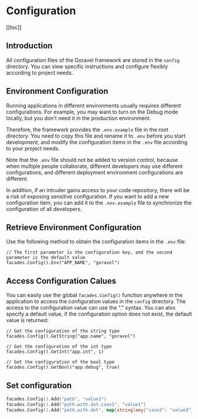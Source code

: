 # Configuration

[[toc]]

## Introduction

All configuration files of the Goravel framework are stored in the `config` directory. You can view specific instructions and configure flexibly according to project needs.

## Environment Configuration

Running applications in different environments usually requires different configurations. For example, you may want to turn on the Debug mode locally, but you don't need it in the production environment.

Therefore, the framework provides the `.env.example` file in the root directory. You need to copy this file and rename it to `.env` before you start development, and modify the configuration items in the `.env` file according to your project needs.

Note that the `.env` file should not be added to version control, because when multiple people collaborate, different developers may use different configurations, and different deployment environment configurations are different.

In addition, if an intruder gains access to your code repository, there will be a risk of exposing sensitive configuration. If you want to add a new configuration item, you can add it to the `.env.example` file to synchronize the configuration of all developers.

## Retrieve Environment Configuration

Use the following method to obtain the configuration items in the `.env` file:

```
// The first parameter is the configuration key, and the second parameter is the default value
facades.Config().Env("APP_NAME", "goravel")
```

## Access Configuration Calues

You can easily use the global `facades.Config()` function anywhere in the application to access the configuration values in the `config` directory. The access to the configuration value can use the "." syntax. You can also specify a default value, if the configuration option does not exist, the default value is returned:

```
// Get the configuration of the string type
facades.Config().GetString("app.name", "goravel")

// Get the configuration of the int type
facades.Config().GetInt("app.int", 1)

// Get the configuration of the bool type
facades.Config().GetBool("app.debug", true)
```

## Set configuration

```go
facades.Config().Add("path", "value1")
facades.Config().Add("path.with.dot.case1", "value1")
facades.Config().Add("path.with.dot", map[string]any{"case3": "value3"})
```

<CommentService/>